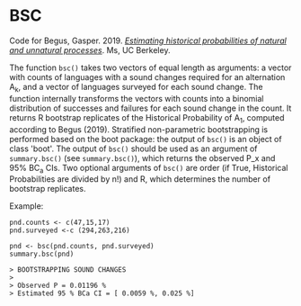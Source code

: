 # BSC

Code for Begus, Gasper. 2019. [*Estimating historical probabilities of natural and unnatural processes*](https://ling.auf.net/lingbuzz/004299). Ms, UC Berkeley.

The function `bsc()` takes two vectors of equal length as arguments: a vector with counts of languages with a sound changes required for an alternation A<sub>k</sub>, and a vector of languages surveyed for each sound change. The function internally transforms the vectors with counts into a binomial distribution of successes and failures for each sound change in the count. It returns R  bootstrap replicates of the Historical Probability of A<sub>1</sub>, computed according to Begus (2019). Stratified non-parametric bootstrapping is performed based on the boot package: the output of `bsc()` is an object of class 'boot'. The output of `bsc()` should be used as an argument of `summary.bsc()` (see `summary.bsc()`), which returns the observed P_x and 95% BC<sub>a</sub> CIs. Two optional arguments of `bsc()` are order (if True, Historical Probabilities are divided by n!) and R, which determines the number of bootstrap replicates.

Example: 
```
pnd.counts <- c(47,15,17)
pnd.surveyed <-c (294,263,216)

pnd <- bsc(pnd.counts, pnd.surveyed)
summary.bsc(pnd)

> BOOTSTRAPPING SOUND CHANGES
>
> Observed P = 0.01196 %
> Estimated 95 % BCa CI = [ 0.0059 %, 0.025 %]
```
